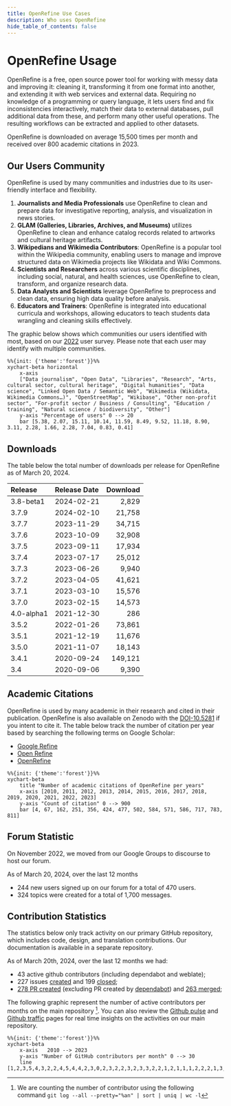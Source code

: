 ```yaml
---
title: OpenRefine Use Cases
description: Who uses OpenRefine
hide_table_of_contents: false
---
```

# OpenRefine Usage 

OpenRefine is a free, open source power tool for working with messy data and improving it: cleaning it, transforming it from one format into another, and extending it with web services and external data. Requiring no knowledge of a programming or query language, it lets users find and fix inconsistencies interactively, match their data to external databases, pull additional data from these, and perform many other useful operations. The resulting workflows can be extracted and applied to other datasets.

OpenRefine is downloaded on average 15,500 times per month and received over 800 academic citations in 2023.

## Our Users Community

OpenRefine is used by many communities and industries due to its user-friendly interface and flexibility.
1. **Journalists and Media Professionals** use OpenRefine to clean and prepare data for investigative reporting, analysis, and visualization in news stories.
2. **GLAM (Galleries, Libraries, Archives, and Museums)** utilizes OpenRefine to clean and enhance catalog records related to artworks and cultural heritage artifacts.
3. **Wikipedians and Wikimedia Contributors**: OpenRefine is a popular tool within the Wikipedia community, enabling users to manage and improve structured data on Wikimedia projects like Wikidata and Wiki Commons.
4. **Scientists and Researchers** across various scientific disciplines, including social, natural, and health sciences, use OpenRefine to clean, transform, and organize research data.
5. **Data Analysts and Scientists** leverage OpenRefine to preprocess and clean data, ensuring high data quality before analysis.
6. **Educators and Trainers**: OpenRefine is integrated into educational curricula and workshops, allowing educators to teach students data wrangling and cleaning skills effectively.


The graphic below shows which communities our users identified with most, based on our [2022](/blog/2022/06/28/2022-survey-results) user survey. Please note that each user may identify with multiple communities.

```mermaid
%%{init: {'theme':'forest'}}%%
xychart-beta horizontal
    x-axis  
    ["Data journalism", "Open Data", "Libraries", "Research", "Arts, cultural sector, cultural heritage", "Digital humanities", "Data science", "Linked Open Data / Semantic Web", "Wikimedia (Wikidata, Wikimedia Commons…)", "OpenStreetMap", "Wikibase", "Other non-profit sector", "For-profit sector / Business / Consulting", "Education / training", "Natural science / biodiversity", "Other"]
    y-axis "Percentage of users" 0 --> 20 
    bar [5.38, 2.07, 15.11, 10.14, 11.59, 8.49, 9.52, 11.18, 8.90, 3.11, 2.28, 1.66, 2.28, 7.04, 0.83, 0.41]
```

## Downloads

The table below the total number of downloads per release for OpenRefine as of March 20, 2024.
 
| Release   | Release Date | Download |
| :-------- | :----------- | -------------: |
| 3.8-beta1 | 2024-02-21    |         2,829 |
| 3.7.9     | 2024-02-10    |        21,758 |
| 3.7.7     | 2023-11-29    |        34,715 |
| 3.7.6     | 2023-10-09    |        32,908 |
| 3.7.5     | 2023-09-11    |        17,934 |
| 3.7.4     | 2023-07-17    |        25,012 |
| 3.7.3     | 2023-06-26    |         9,940 |
| 3.7.2     | 2023-04-05    |        41,621 |
| 3.7.1     | 2023-03-10    |        15,576 |
| 3.7.0     | 2023-02-15    |        14,573 |
| 4.0-alpha1| 2021-12-30    |           286 |
| 3.5.2     | 2022-01-26    |        73,861 |
| 3.5.1     | 2021-12-19    |        11,676 |
| 3.5.0     | 2021-11-07    |        18,143 |
| 3.4.1     | 2020-09-24    |      149,121 |
| 3.4       | 2020-09-06    |         9,390 |

## Academic Citations 
OpenRefine is used by many academic in their research and cited in their publication. OpenRefine is also available on Zenodo with the [DOI-10.5281](https://zenodo.org/records/10689569) if you intent to cite it. The table below track the number of citation per year based by searching the following terms on Google Scholar:
* [Google Refine](https://scholar.google.ca/scholar?hl=en&as_sdt=0%2C5&as_ylo=2023&as_yhi=2023&q=%22Google+Refine%22+-openrefine&btnG=)
* [Open Refine](https://scholar.google.ca/scholar?hl=en&as_sdt=0%2C5&as_ylo=2023&as_yhi=2023&q=%22Open+Refine%22+-openrefine&btnG=)
* [OpenRefine](https://scholar.google.ca/scholar?hl=en&as_sdt=0%2C5&as_ylo=2023&as_yhi=2023&q=%22OpenRefine%22&btnG=)


```mermaid 
%%{init: {'theme':'forest'}}%%
xychart-beta
    title "Number of academic citations of OpenRefine per years"
    x-axis [2010, 2011, 2012, 2013, 2014, 2015, 2016, 2017, 2018, 2019, 2020, 2021, 2022, 2023]
    y-axis "Count of citation" 0 --> 900
    bar [4, 67, 162, 251, 356, 424, 477, 502, 584, 571, 586, 717, 783, 811]
```

## Forum Statistic 

On November 2022, we moved from our Google Groups to discourse to host our forum. 

As of March 20, 2024, over the last 12 months
* 244 new users signed up on our forum for a total of 470 users. 
* 324 topics were created for a total of 1,700 messages.

## Contribution Statistics

The statistics below only track activity on our primary GitHub repository, which includes code, design, and translation contributions. Our documentation is available in a separate repository.

As of March 20th, 2024, over the last 12 months we had: 
* 43 active github contributors (including dependabot and weblate);
* 227 issues [created](https://github.com/OpenRefine/OpenRefine/issues?q=is%3Aissue+created%3A2023-03-20..2024-03-20) and 199 [closed](https://github.com/OpenRefine/OpenRefine/issues?q=is%3Aissue+closed%3A2023-03-20..2024-03-20);
* [278 PR created](https://github.com/OpenRefine/OpenRefine/pulls?q=is%3Apr+created%3A%3E2023-03-13) (excluding PR created by [dependabot](https://github.com/OpenRefine/OpenRefine/pulls?q=is%3Apr+created%3A%3E2023-03-13+dependabot)) and [263 merged](https://github.com/OpenRefine/OpenRefine/pulls?q=is%3Amerged+created%3A%3E2023-03-13+);

The following graphic represent the number of active contributors per months on the main repository [^1]. You can also review the [Github pulse](https://github.com/OpenRefine/OpenRefine/pulse) and [Github traffic](https://github.com/OpenRefine/OpenRefine/graphs/traffic) pages for real time insights on the activities on our main repository. 

```mermaid 
%%{init: {'theme':'forest'}}%%
xychart-beta 
    x-axis   2010 --> 2023
    y-axis "Number of GitHub contributors per month" 0 --> 30 
    line [1,2,3,5,4,3,2,2,4,5,4,4,2,3,0,2,3,2,2,3,2,3,3,2,2,1,2,1,1,1,2,2,2,1,3,4,2,1,1,4,2,3,1,2,0,2,2,3,0,2,5,4,3,2,6,4,0,4,1,8,3,5,0,1,0,0,0,1,1,0,1,2,1,2,0,0,5,5,2,4,4,6,8,3,12,9,12,12,17,13,14,14,6,8,8,9,10,16,12,8,4,10,7,4,4,9,6,8,11,7,4,13,11,27,25,15,22,21,18,18,16,19,7,19,23,14,22,16,12,7,9,12,15,18,12,18,17,19,21,11,14,17,13,7,14,14,10,9,10,13,13,12,10,8,7,9,9,8,6,12]
```


[^1]: We are counting the number of contributor using the following command `git log --all --pretty="%an" | sort | uniq | wc -l`
